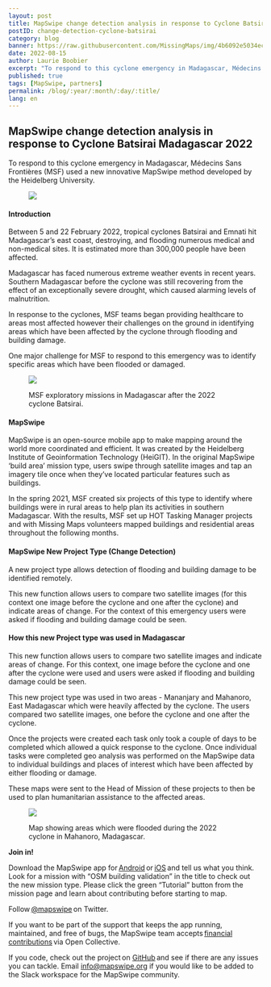 ```yaml
---
layout: post
title: MapSwipe change detection analysis in response to Cyclone Batsirai Madagascar 2022
postID: change-detection-cyclone-batsirai
category: blog
banner: https://raw.githubusercontent.com/MissingMaps/img/4b6092e5034ec52e85e0f75522d28dda1b702754/images/missingmaps-blog_20220815_MapSwipe-banner2.jpg 
date: 2022-08-15
author: Laurie Boobier
excerpt: "To respond to this cyclone emergency in Madagascar, Médecins Sans Frontières (MSF) used a new innovative MapSwipe method developed by the Heidelberg University." 
published: true
tags: [MapSwipe, partners]
permalink: /blog/:year/:month/:day/:title/
lang: en
---
```


## MapSwipe change detection analysis in response to Cyclone Batsirai Madagascar 2022 

To respond to this cyclone emergency in Madagascar, Médecins Sans Frontières (MSF) used a new innovative MapSwipe method developed by the Heidelberg University. 

<figure>
<img src="https://raw.githubusercontent.com/MissingMaps/img/main/images/missingmaps-blog_20220815_MapSwipe-banner.png">
<p class="caption"></p>
</figure>

#### Introduction  

Between 5 and 22 February 2022, tropical cyclones Batsirai and Emnati hit Madagascar’s east coast, destroying, and flooding numerous medical and non-medical sites. It is estimated more than 300,000 people have been affected.  

Madagascar has faced numerous extreme weather events in recent years. Southern Madagascar before the cyclone was still recovering from the effect of an exceptionally severe drought, which caused alarming levels of malnutrition.  

In response to the cyclones, MSF teams began providing healthcare to areas most affected however their challenges on the ground in identifying areas which have been affected by the cyclone through flooding and building damage.  

One major challenge for MSF to respond to this emergency was to identify specific areas which have been flooded or damaged. 

<figure>
<img src="https://raw.githubusercontent.com/MissingMaps/img/main/images/missingmaps-blog_20220815_MapSwipe%20(2).jpg">
<p class="caption">MSF exploratory missions in Madagascar after the 2022 cyclone Batsirai.</p>
</figure>


#### MapSwipe 

 
MapSwipe is an open-source mobile app to make mapping around the world more coordinated and efficient. It was created by the Heidelberg Institute of Geoinformation Technology (HeiGIT). In the original MapSwipe ‘build area’ mission type, users swipe through satellite images and tap an imagery tile once when they’ve located particular features such as buildings. 

In the spring 2021, MSF created six projects of this type to identify where buildings were in rural areas to help plan its activities in southern Madagascar. With the results, MSF set up HOT Tasking Manager projects and with Missing Maps volunteers mapped buildings and residential areas throughout the following months. 


#### MapSwipe New Project Type (Change Detection)  


A new project type allows detection of flooding and building damage to be identified remotely. 

This new function allows users to compare two satellite images (for this context one image before the cyclone and one after the cyclone) and indicate areas of change. For the context of this emergency users were asked if flooding and building damage could be seen. 


#### How this new Project type was used in Madagascar 


This new function allows users to compare two satellite images and indicate areas of change. For this context, one image before the cyclone and one after the cyclone were used and users were asked if flooding and building damage could be seen.   

This new project type was used in two areas - Mananjary and Mahanoro, East Madagascar which were heavily affected by the cyclone. The users compared two satellite images, one before the cyclone and one after the cyclone. 

Once the projects were created each task only took a couple of days to be completed which allowed a quick response to the cyclone. Once individual tasks were completed geo analysis was performed on the MapSwipe data to individual buildings and places of interest which have been affected by either flooding or damage. 

These maps were sent to the Head of Mission of these projects to then be used to plan humanitarian assistance to the affected areas. 


<figure>
<img src="https://raw.githubusercontent.com/MissingMaps/img/main/images/missingmaps-blog_20220815_MapSwipe.jpg">
<p class="caption">Map showing areas which were flooded during the 2022 cyclone in Mahanoro, Madagascar.</p>
</figure>

 
**Join in!**

Download the MapSwipe app for [Android](https://play.google.com/store/apps/details?id=org.missingmaps.mapswipe) or [iOS](https://itunes.apple.com/us/app/mapswipe/id1133855392?ls=1&mt=8) and tell us what you think. Look for a mission with “OSM building validation” in the title to check out the new mission type. Please click the green “Tutorial” button from the mission page and learn about contributing before starting to map. 

Follow [@mapswipe](https://twitter.com/mapswipe) on Twitter. 

If you want to be part of the support that keeps the app running, maintained, and free of bugs, the MapSwipe team accepts [financial contributions](https://opencollective.com/mapswipe) via Open Collective. 

If you code, check out the project on [GitHub](https://github.com/mapswipe) and see if there are any issues you can tackle. Email info@mapswipe.org if you would like to be added to the Slack workspace for the MapSwipe community. 

